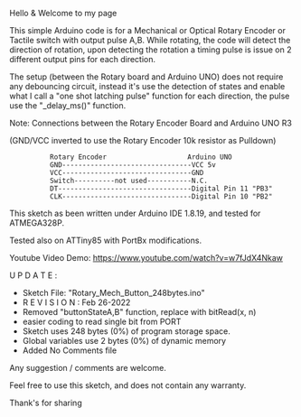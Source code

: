 Hello & Welcome to my page

This simple Arduino code is for a Mechanical or Optical Rotary Encoder or Tactile switch with output pulse A,B.
While rotating, the code will detect the direction of rotation, upon detecting the rotation
a timing pulse is issue on 2 different output pins for each direction.

The setup (between the Rotary board and Arduino UNO) does not require any debouncing circuit, instead it's use
the detection of states and enable what I call a "one shot latching pulse" function
for each direction, the pulse use the  "_delay_ms()" function.

Note: Connections between the Rotary Encoder Board and Arduino UNO R3

 (GND/VCC inverted to use the Rotary Encoder 10k resistor as Pulldown)

              Rotary Encoder                    Arduino UNO
              GND--------------------------------VCC 5v  
              VCC--------------------------------GND  
              Switch----------not used-----------N.C.
              DT---------------------------------Digital Pin 11 "PB3"
              CLK--------------------------------Digital Pin 10 "PB2"
              

This sketch as been written under Arduino IDE 1.8.19, and tested for ATMEGA328P.

Tested also on ATTiny85 with PortBx modifications.

Youtube Video Demo:  https://www.youtube.com/watch?v=w7fJdX4Nkaw


U P D A T E : 
 *  Sketch File: "Rotary_Mech_Button_248bytes.ino"
 *  R E V I S I O N : Feb 26-2022
 *  Removed "buttonStateA,B" function, replace with bitRead(x, n) 
 *  easier coding to read single bit from PORT
 *  Sketch uses 248 bytes (0%) of program storage space.
 *  Global variables use 2 bytes (0%) of dynamic memory
 *  Added No Comments file


Any suggestion / comments are welcome.

Feel free to use this sketch, and does not contain any warranty.

Thank's for sharing





